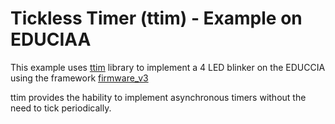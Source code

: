 
# **Tickless Timer (ttim) - Example on EDUCIAA**

This example uses [ttim](https://gitlab.com/fbucafusco/ttim) library to implement a 4 LED blinker on the EDUCCIA using the framework [firmware_v3](https://github.com/epernia/firmware_v3)

ttim provides the hability to implement asynchronous timers without the need to tick periodically.
